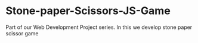 # Stone-paper-Scissors-JS-Game
Part of our Web Development Project series. In this we develop stone paper scissor game
